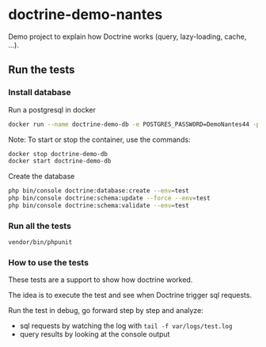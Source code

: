 doctrine-demo-nantes
====================

Demo project to explain how Doctrine works (query, lazy-loading, cache, ...).

## Run the tests

### Install database

Run a postgresql in docker
```bash
docker run --name doctrine-demo-db -e POSTGRES_PASSWORD=DemoNantes44 -p 5432:5432 -d postgres:9.6.5
```

Note: To start or stop the container, use the commands:
```bash
docker stop doctrine-demo-db
docker start doctrine-demo-db
```

Create the database
```bash
php bin/console doctrine:database:create --env=test
php bin/console doctrine:schema:update --force --env=test
php bin/console doctrine:schema:validate --env=test
```

### Run all the tests

```bash
vendor/bin/phpunit
```

### How to use the tests

These tests are a support to show how doctrine worked.

The idea is to execute the test and see when Doctrine trigger sql requests.

Run the test in debug, go forward step by step and analyze: 
- sql requests by watching the log with `tail -f var/logs/test.log`
- query results by looking at the console output